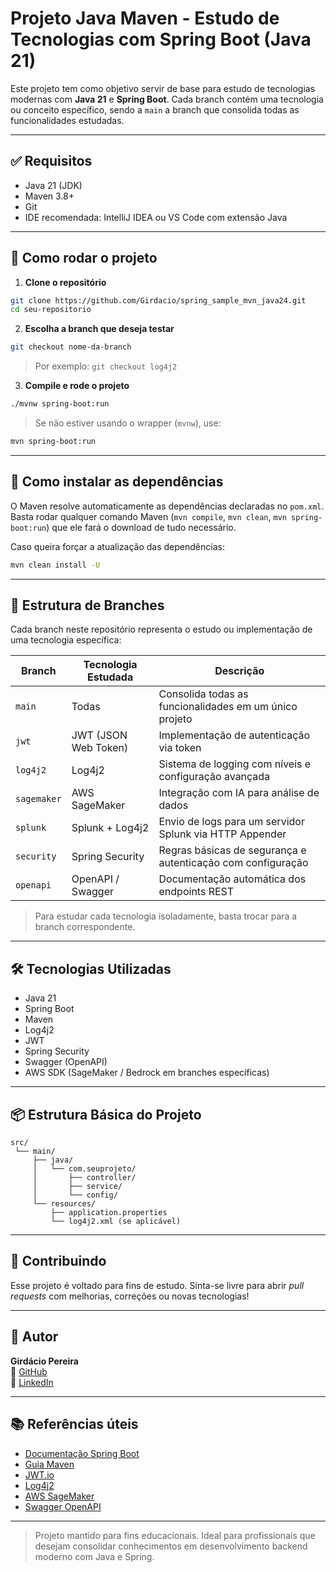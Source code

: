 # Projeto Java Maven - Estudo de Tecnologias com Spring Boot (Java 21)

Este projeto tem como objetivo servir de base para estudo de tecnologias modernas com **Java 21** e **Spring Boot**. Cada branch contém uma tecnologia ou conceito específico, sendo a `main` a branch que consolida todas as funcionalidades estudadas.

---

## ✅ Requisitos

- Java 21 (JDK)
- Maven 3.8+
- Git
- IDE recomendada: IntelliJ IDEA ou VS Code com extensão Java

---

## 🚀 Como rodar o projeto

1. **Clone o repositório**

```bash
git clone https://github.com/Girdacio/spring_sample_mvn_java24.git
cd seu-repositorio
```

2. **Escolha a branch que deseja testar**

```bash
git checkout nome-da-branch
```

> Por exemplo:
> `git checkout log4j2`

3. **Compile e rode o projeto**

```bash
./mvnw spring-boot:run
```

> Se não estiver usando o wrapper (`mvnw`), use:

```bash
mvn spring-boot:run
```

---

## 🧪 Como instalar as dependências

O Maven resolve automaticamente as dependências declaradas no `pom.xml`. Basta rodar qualquer comando Maven (`mvn compile`, `mvn clean`, `mvn spring-boot:run`) que ele fará o download de tudo necessário.

Caso queira forçar a atualização das dependências:

```bash
mvn clean install -U
```

---

## 🌿 Estrutura de Branches

Cada branch neste repositório representa o estudo ou implementação de uma tecnologia específica:

| Branch        | Tecnologia Estudada       | Descrição                                                   |
|---------------|---------------------------|-------------------------------------------------------------|
| `main`        | Todas                     | Consolida todas as funcionalidades em um único projeto      |
| `jwt`         | JWT (JSON Web Token)      | Implementação de autenticação via token                     |
| `log4j2`      | Log4j2                    | Sistema de logging com níveis e configuração avançada       |
| `sagemaker`   | AWS SageMaker             | Integração com IA para análise de dados                     |
| `splunk`      | Splunk + Log4j2           | Envio de logs para um servidor Splunk via HTTP Appender     |
| `security`    | Spring Security           | Regras básicas de segurança e autenticação com configuração |
| `openapi`     | OpenAPI / Swagger         | Documentação automática dos endpoints REST                  |

> Para estudar cada tecnologia isoladamente, basta trocar para a branch correspondente.

---

## 🛠 Tecnologias Utilizadas

- Java 21
- Spring Boot
- Maven
- Log4j2
- JWT
- Spring Security
- Swagger (OpenAPI)
- AWS SDK (SageMaker / Bedrock em branches específicas)

---

## 📦 Estrutura Básica do Projeto

```
src/
 └── main/
     ├── java/
     │   └── com.seuprojeto/
     │       ├── controller/
     │       ├── service/
     │       └── config/
     └── resources/
         ├── application.properties
         └── log4j2.xml (se aplicável)
```

---

## 📢 Contribuindo

Esse projeto é voltado para fins de estudo. Sinta-se livre para abrir *pull requests* com melhorias, correções ou novas tecnologias!

---

## 👤 Autor

**Girdácio Pereira**  
🔗 [GitHub](https://github.com/Girdacio)  
🔗 [LinkedIn](https://www.linkedin.com/in/girdacio/)

---

## 📚 Referências úteis

- [Documentação Spring Boot](https://spring.io/projects/spring-boot)
- [Guia Maven](https://maven.apache.org/guides/)
- [JWT.io](https://jwt.io/)
- [Log4j2](https://logging.apache.org/log4j/2.x/)
- [AWS SageMaker](https://aws.amazon.com/sagemaker/)
- [Swagger OpenAPI](https://swagger.io/tools/swagger-ui/)

---

> Projeto mantido para fins educacionais. Ideal para profissionais que desejam consolidar conhecimentos em desenvolvimento backend moderno com Java e Spring.